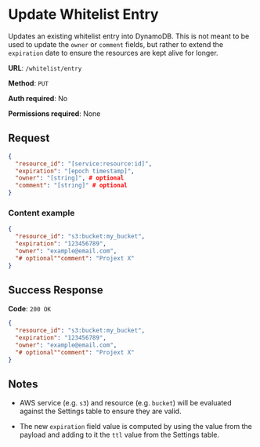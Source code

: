 # Update Whitelist Entry

Updates an existing whitelist entry into DynamoDB. This is not meant to be used to update the `owner` or `comment` fields, but rather to extend the `expiration` date to ensure the resources are kept alive for longer.

**URL**: `/whitelist/entry`

**Method**: `PUT`

**Auth required**: No

**Permissions required**: None

## Request

```json
{
  "resource_id": "[service:resource:id]",
  "expiration": "[epoch timestamp]",
  "owner": "[string]", # optional
  "comment": "[string]" # optional
}
```

### Content example

```json
{
  "resource_id": "s3:bucket:my_bucket",
  "expiration": "123456789",
  "owner": "example@email.com",
  "# optional""comment": "Projext X"
}
```

## Success Response

**Code**: `200 OK`

```json
{
  "resource_id": "s3:bucket:my_bucket",
  "expiration": "123456789",
  "owner": "example@email.com",
  "# optional""comment": "Projext X"
}
```

## Notes

- AWS service (e.g. `s3`) and resource (e.g. `bucket`) will be evaluated against the Settings table to ensure they are valid.

- The new `expiration` field value is computed by using the value from the payload and adding to it the `ttl` value from the Settings table.
